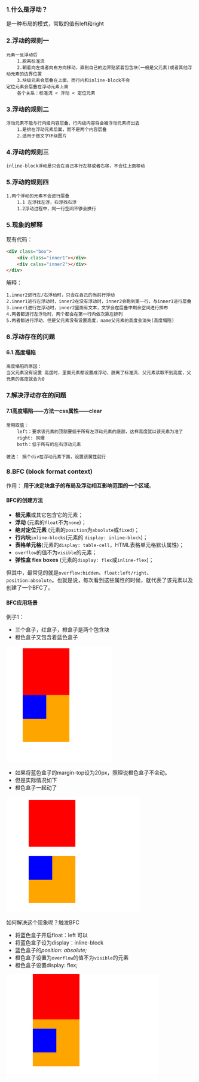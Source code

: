 ### 1.什么是浮动？

是一种布局的模式，常取的值有left和right

### 2.浮动的规则一

```
元素一旦浮动后
	1.脱离标准流
	2.朝着向左或者向右方向移动，直到自己的边界贴紧着包含块(一般是父元素)或者其他浮动元素的边界位置
	3.块级元素会层叠在上面，而行内和inline-block不会
定位元素会层叠在浮动元素上面
	各个关系：标准流 < 浮动 < 定位元素
```

### 3.浮动的规则二

```
浮动元素不能与行内级内容层叠，行内级内容将会被浮动元素挤出去
	1.是排在浮动元素后面，而不是两个内容层叠
	2.适用于做文字环绕图片
```

### 4.浮动的规则三

```
inline-block浮动是只会在自己本行左移或者右移，不会往上面移动
```

### 5.浮动的规则四

```
1.两个浮动的元素不会进行层叠
	1.1 左浮找左浮，右浮找右浮
	1.2浮动过程中，同一行空间不够会换行
```



### 5.现象的解释

现有代码：

```html
<div class="box">
    <div class="inner1"></div>
    <div calss="inner2"></div>
</div>
```

解释：

```
1.inner2进行左/右浮动时，只会在自己的当前行浮动
2.inner1进行左浮动时，inner2在没有浮动时，inner2会跑到第一行，与inner1进行层叠
3.inner1进行左浮动时，inner2里面有文本，文字会在层叠中剩余空间进行排布
4.两者都进行左浮动时，两个都会在第一行内依次靠左排列
5.两者都进行浮动，但是父元素没有设置高度，name父元素的高度会消失(高度塌陷)
```

### 6.浮动存在的问题

#### 6.1.高度塌陷

```
高度塌陷的原因：
当父元素没有设置 高度时，里面元素都设置成浮动，脱离了标准流，父元素读取不到高度，父元素的高度就会为0
```

### 7.解决浮动存在的问题

#### 7.1高度塌陷——方法一css属性——clear

```
常用取值：
	left：要求该元素的顶部要低于所有左浮动元素的底部，这样高度就以该元素为准了
	right: 同理
	both：低于所有的左右浮动元素
	
做法： 搞个div在浮动元素下面，设置该属性就行
```

### 8.BFC (block format context)

作用： **用于决定块盒子的布局及浮动相互影响范围的一个区域**。 

#### BFC的创建方法

- **根元素**或其它包含它的元素；
- **浮动** (元素的`float`不为`none`)；
- **绝对定位元素** (元素的`position`为`absolute`或`fixed`)；
- **行内块**`inline-blocks`(元素的 `display: inline-block`)；
- **表格单元格**(元素的`display: table-cell`，HTML表格单元格默认属性)；
- `overflow`的值不为`visible`的元素；
- **弹性盒 flex boxes** (元素的`display: flex`或`inline-flex`)；

但其中，最常见的就是`overflow:hidden`、`float:left/right`、`position:absolute`。也就是说，每次看到这些属性的时候，就代表了该元素以及创建了一个BFC了。

#### BFC应用场景

例子1：

- 三个盒子，红盒子，橙盒子是两个包含块
- 橙色盒子又包含着蓝色盒子

![bfc1](./images/bfc1.png)

- 如果将蓝色盒子的margin-top设为20px，照理说橙色盒子不会动。
- 但是实际情况如下
- 橙色盒子一起动了

![bfc2](./images/bfc2.png)

如何解决这个现象呢？触发BFC

- 将蓝色盒子开启float：left 可以
- 将蓝色盒子设为display：inline-block
- 蓝色盒子的*position: absolute;*
- 橙色盒子设置为`overflow`的值不为`visible`的元素
- 橙色盒子设置display: flex;

![bfc3](./images/bfc3.png)


